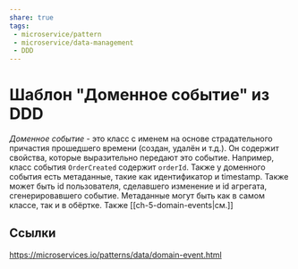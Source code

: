 ```yaml
---
share: true
tags:
 - microservice/pattern
 - microservice/data-management
 - DDD
---
```

# Шаблон "Доменное событие" из DDD
*Доменное событие* - это класс с именем на основе страдательного причастия прошедшего времени (создан, удалён и т.д.). Он содержит свойства, которые выразительно передают это событие. Например, класс события `OrderCreated` содержит `orderId`.
Также у доменного события есть метаданные, такие как идентификатор и timestamp. Также может быть id пользователя, сделавшего изменение и id агрегата, сгенерировавшего событие. Метаданные могут быть как в самом классе, так и в обёртке.
Также [[ch-5-domain-events|см.]]

## Ссылки
https://microservices.io/patterns/data/domain-event.html